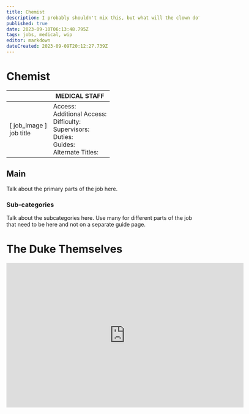 ```yaml
---
title: Chemist
description: I probably shouldn't mix this, but what will the clown do?
published: true
date: 2023-09-10T06:13:48.795Z
tags: jobs, medical, wip
editor: markdown
dateCreated: 2023-09-09T20:12:27.739Z
---
```


# Chemist

|                             | MEDICAL STAFF                                                                                   |
|-----------------------------|----------------------------------------------------------------------------------------------|
| \[ job_image ]<br>job title | Access:<br>Additional Access:<br>Difficulty:<br>Supervisors:<br>Duties:<br>Guides:<br>Alternate Titles: |

## Main 
Talk about the primary parts of the job here.


### Sub-categories
Talk about the subcategories here. Use many for different parts of the job that need to be here and not on a separate guide page.

# The Duke Themselves
<iframe src="https://player.twitch.tv/?channel=thedukeofook&parent=wiki.monkestation.com" frameborder="0" allowfullscreen="true" scrolling="no" height="378" width="620"></iframe>